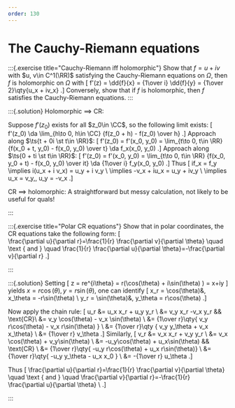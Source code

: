 ```yaml
---
order: 130
---
```


# The Cauchy-Riemann equations

:::{.exercise title="Cauchy-Riemann iff holomorphic"}
Show that $f = u+iv$ with $u, v\in C^1(\RR)$ satisfying the Cauchy-Riemann equations on $\Omega$, then $f$ is holomorphic on $\Omega$ with
\[
f'(z) = \dd{f}{x} = {1\over i} \dd{f}{y} = {1\over 2}\qty{u_x + iv_x}
.\]
Conversely, show that if $f$ is holomorphic, then $f$ satisfies the Cauchy-Riemann equations.
:::

:::{.solution}
Holomorphic $\implies$ CR:

Suppose $f'(z_0)$ exists for all $z_0\in \CC$, so the following limit exists:
\[
f'(z_0) \da \lim_{h\to 0, h\in \CC} {f(z_0 + h) - f(z_0) \over h}
.\]
Approach along $\ts{t + 0i \st t\in \RR}$:
\[
f'(z_0) = f'(x_0, y_0) = \lim_{t\to 0, t\in \RR} {f(x_0 + t, y_0) - f(x_0, y_0) \over t} \da f_x(x_0, y_0)
.\]
Approach along $\ts{0 + ti \st t\in \RR}$:
\[
f'(z_0) = f'(x_0, y_0) = \lim_{t\to 0, t\in \RR} {f(x_0, y_0 + t) - f(x_0, y_0) \over it} \da {1\over i} f_y(x_0, y_0)
.\]
Thus
\[
if_x = f_y \implies i(u_x + i v_x) = u_y + i v_y \\ 
\implies -v_x + iu_x = u_y + iv_y \\ 
\implies u_x = v_y,\, u_y = -v_x
.\]


CR $\implies$ holomorphic:
A straightforward but messy calculation, not likely to be useful for quals!

:::

:::{.exercise title="Polar CR equations"}
Show that in polar coordinates, the CR equations take the following form:
\[  
\frac{\partial u}{\partial r}=\frac{1}{r} \frac{\partial v}{\partial \theta} \quad \text { and } \quad \frac{1}{r} \frac{\partial u}{\partial \theta}=-\frac{\partial v}{\partial r}
.\]

:::

:::{.solution}
Setting 
\[
z = re^{i\theta} = r(\cos(\theta) + i\sin(\theta) ) = x+iy
\]
yields $x=r\cos(\theta), y=r\sin(\theta)$, one can identify
\[
x_r = \cos(\theta)&, x_\theta = -r\sin(\theta) \\
y_r = \sin(\theta)&, y_\theta = r\cos(\theta)
.\]

Now apply the chain rule:
\[
u_r 
&= u_x x_r + u_y y_r \\
&= v_y x_r -v_x y_r && \text{CR}\\
&= v_y \cos(\theta) - v_x \sin(\theta) \\
&= {1\over r}\qty{ v_y r\cos(\theta) - v_x r\sin(\theta) } \\
&= {1\over r}\qty { v_y y_\theta + v_x x_\theta} \\
&= {1\over r} v_\theta
.\]
Similarly,
\[
v_r
&= v_x x_r + v_y y_r \\
&= v_x \cos(\theta) + v_y\sin(\theta) \\
&= -u_y\cos(\theta) + u_x\sin(\theta) && \text{CR} \\
&= {1\over r}\qty{ -u_y r\cos(\theta) + u_x r\sin(\theta)} \\
&= {1\over r}\qty{ -u_y y_\theta - u_x x_0 } \\
&= -{1\over r} u_\theta
.\]

Thus
\[
\frac{\partial u}{\partial r}=\frac{1}{r} \frac{\partial v}{\partial \theta} \quad \text { and } \quad \frac{\partial v}{\partial r}=-\frac{1}{r} \frac{\partial u}{\partial \theta} \\
.\]

:::
